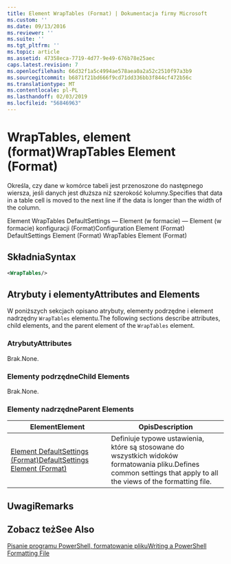 ```yaml
---
title: Element WrapTables (Format) | Dokumentacja firmy Microsoft
ms.custom: ''
ms.date: 09/13/2016
ms.reviewer: ''
ms.suite: ''
ms.tgt_pltfrm: ''
ms.topic: article
ms.assetid: 47358eca-7719-4d77-9e49-676b78e25aec
caps.latest.revision: 7
ms.openlocfilehash: 66d32f1a5c4994ae578aea0a2a52c2510f97a3b9
ms.sourcegitcommit: b6871f21bd666f9cd71dd336bb3f844cf472b56c
ms.translationtype: MT
ms.contentlocale: pl-PL
ms.lasthandoff: 02/03/2019
ms.locfileid: "56846963"
---
```

# <a name="wraptables-element-format"></a><span data-ttu-id="8cee6-102">WrapTables, element (format)</span><span class="sxs-lookup"><span data-stu-id="8cee6-102">WrapTables Element (Format)</span></span>

<span data-ttu-id="8cee6-103">Określa, czy dane w komórce tabeli jest przenoszone do następnego wiersza, jeśli danych jest dłuższa niż szerokość kolumny.</span><span class="sxs-lookup"><span data-stu-id="8cee6-103">Specifies that data in a table cell is moved to the next line if the data is longer than the width of the column.</span></span>

<span data-ttu-id="8cee6-104">Element WrapTables DefaultSettings — Element (w formacie) — Element (w formacie) konfiguracji (Format)</span><span class="sxs-lookup"><span data-stu-id="8cee6-104">Configuration Element (Format) DefaultSettings Element (Format) WrapTables Element (Format)</span></span>

## <a name="syntax"></a><span data-ttu-id="8cee6-105">Składnia</span><span class="sxs-lookup"><span data-stu-id="8cee6-105">Syntax</span></span>

```xml
<WrapTables/>
```

## <a name="attributes-and-elements"></a><span data-ttu-id="8cee6-106">Atrybuty i elementy</span><span class="sxs-lookup"><span data-stu-id="8cee6-106">Attributes and Elements</span></span>

<span data-ttu-id="8cee6-107">W poniższych sekcjach opisano atrybuty, elementy podrzędne i element nadrzędny `WrapTables` elementu.</span><span class="sxs-lookup"><span data-stu-id="8cee6-107">The following sections describe attributes, child elements, and the parent element of the `WrapTables` element.</span></span>

### <a name="attributes"></a><span data-ttu-id="8cee6-108">Atrybuty</span><span class="sxs-lookup"><span data-stu-id="8cee6-108">Attributes</span></span>

<span data-ttu-id="8cee6-109">Brak.</span><span class="sxs-lookup"><span data-stu-id="8cee6-109">None.</span></span>

### <a name="child-elements"></a><span data-ttu-id="8cee6-110">Elementy podrzędne</span><span class="sxs-lookup"><span data-stu-id="8cee6-110">Child Elements</span></span>

<span data-ttu-id="8cee6-111">Brak.</span><span class="sxs-lookup"><span data-stu-id="8cee6-111">None.</span></span>

### <a name="parent-elements"></a><span data-ttu-id="8cee6-112">Elementy nadrzędne</span><span class="sxs-lookup"><span data-stu-id="8cee6-112">Parent Elements</span></span>

|<span data-ttu-id="8cee6-113">Element</span><span class="sxs-lookup"><span data-stu-id="8cee6-113">Element</span></span>|<span data-ttu-id="8cee6-114">Opis</span><span class="sxs-lookup"><span data-stu-id="8cee6-114">Description</span></span>|
|-------------|-----------------|
|[<span data-ttu-id="8cee6-115">Element DefaultSettings (Format)</span><span class="sxs-lookup"><span data-stu-id="8cee6-115">DefaultSettings Element (Format)</span></span>](./defaultsettings-element-format.md)|<span data-ttu-id="8cee6-116">Definiuje typowe ustawienia, które są stosowane do wszystkich widoków formatowania pliku.</span><span class="sxs-lookup"><span data-stu-id="8cee6-116">Defines common settings that apply to all the views of the formatting file.</span></span>|

## <a name="remarks"></a><span data-ttu-id="8cee6-117">Uwagi</span><span class="sxs-lookup"><span data-stu-id="8cee6-117">Remarks</span></span>

## <a name="see-also"></a><span data-ttu-id="8cee6-118">Zobacz też</span><span class="sxs-lookup"><span data-stu-id="8cee6-118">See Also</span></span>

[<span data-ttu-id="8cee6-119">Pisanie programu PowerShell, formatowanie pliku</span><span class="sxs-lookup"><span data-stu-id="8cee6-119">Writing a PowerShell Formatting File</span></span>](./writing-a-powershell-formatting-file.md)
